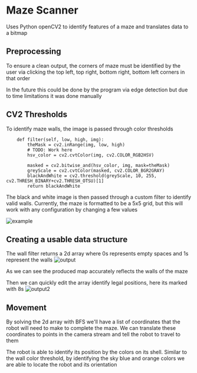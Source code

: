 # Maze Scanner
Uses Python openCV2 to identify features of a maze and translates data to a bitmap

## Preprocessing
To ensure a clean output, the corners of maze must be identified by the user via clicking the top left, top right, bottom right, bottom left corners in that order

In the future this could be done by the program via edge detection but due to time limitations it was done manually

## CV2 Thresholds 

To identify maze walls, the image is passed through color thresholds 
```
    def filter(self, low, high, img):
        theMask = cv2.inRange(img, low, high)
        # TODO: Work here
        hsv_color = cv2.cvtColor(img, cv2.COLOR_RGB2HSV)

        masked = cv2.bitwise_and(hsv_color, img, mask=theMask)
        greyScale = cv2.cvtColor(masked, cv2.COLOR_BGR2GRAY)
        blackAndWhite = cv2.threshold(greyScale, 10, 255, cv2.THRESH_BINARY+cv2.THRESH_OTSU)[1]
        return blackAndWhite
```
The black and white image is then passed through a custom filter to identify valid walls. Currently, the maze is formatted to be a 5x5 grid, but this will work with any configuration by changing a few values

![example](https://github.com/Furutania/Robotics-Maze-Scanner/assets/97645214/2a43fc3e-0a43-46e3-999a-e6adb3186609)

## Creating a usable data structure
The wall filter returns a 2d array where 0s represents empty spaces and 1s represent the walls
![output](https://github.com/Furutania/Robotics-Maze-Scanner/assets/97645214/6bd07461-89a8-4c89-ae66-97cbbf73e5b0)

As we can see the produced map accurately reflects the walls of the maze

Then we can quickly edit the array identify legal positions, here its marked with 8s
![output2](https://github.com/Furutania/Robotics-Maze-Scanner/assets/97645214/be619bed-3262-4f0b-82ad-c76c52614dcc)

## Movement
By solving the 2d array with BFS we'll have a list of coordinates that the robot will need to make to complete the maze. We can translate these coordinates to points in the camera stream and tell the robot to travel to them

The robot is able to identify its position by the colors on its shell. Similar to the wall color threshold, by identifying the sky blue and orange colors we are able to locate the robot and its orientation
